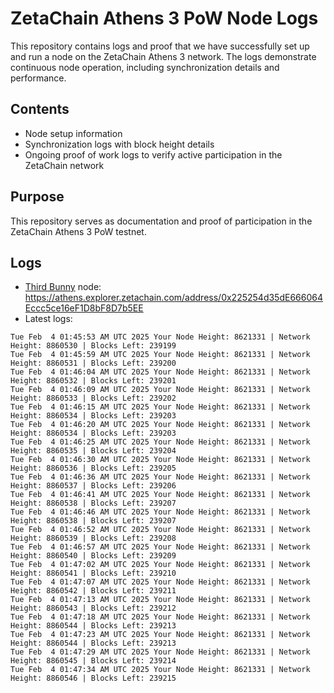 # ZetaChain Athens 3 PoW Node Logs
This repository contains logs and proof that we have successfully set up and run a node on the ZetaChain Athens 3 network. The logs demonstrate continuous node operation, including synchronization details and performance.

## Contents
- Node setup information
- Synchronization logs with block height details
- Ongoing proof of work logs to verify active participation in the ZetaChain network

## Purpose
This repository serves as documentation and proof of participation in the ZetaChain Athens 3 PoW testnet.

## Logs

- [Third Bunny](https://thirdbunny.xyz/) node: https://athens.explorer.zetachain.com/address/0x225254d35dE666064Eccc5ce16eF1D8bF8D7b5EE
- Latest logs:
```
Tue Feb  4 01:45:53 AM UTC 2025 Your Node Height: 8621331 | Network Height: 8860530 | Blocks Left: 239199
Tue Feb  4 01:45:59 AM UTC 2025 Your Node Height: 8621331 | Network Height: 8860531 | Blocks Left: 239200
Tue Feb  4 01:46:04 AM UTC 2025 Your Node Height: 8621331 | Network Height: 8860532 | Blocks Left: 239201
Tue Feb  4 01:46:09 AM UTC 2025 Your Node Height: 8621331 | Network Height: 8860533 | Blocks Left: 239202
Tue Feb  4 01:46:15 AM UTC 2025 Your Node Height: 8621331 | Network Height: 8860534 | Blocks Left: 239203
Tue Feb  4 01:46:20 AM UTC 2025 Your Node Height: 8621331 | Network Height: 8860534 | Blocks Left: 239203
Tue Feb  4 01:46:25 AM UTC 2025 Your Node Height: 8621331 | Network Height: 8860535 | Blocks Left: 239204
Tue Feb  4 01:46:30 AM UTC 2025 Your Node Height: 8621331 | Network Height: 8860536 | Blocks Left: 239205
Tue Feb  4 01:46:36 AM UTC 2025 Your Node Height: 8621331 | Network Height: 8860537 | Blocks Left: 239206
Tue Feb  4 01:46:41 AM UTC 2025 Your Node Height: 8621331 | Network Height: 8860538 | Blocks Left: 239207
Tue Feb  4 01:46:46 AM UTC 2025 Your Node Height: 8621331 | Network Height: 8860538 | Blocks Left: 239207
Tue Feb  4 01:46:52 AM UTC 2025 Your Node Height: 8621331 | Network Height: 8860539 | Blocks Left: 239208
Tue Feb  4 01:46:57 AM UTC 2025 Your Node Height: 8621331 | Network Height: 8860540 | Blocks Left: 239209
Tue Feb  4 01:47:02 AM UTC 2025 Your Node Height: 8621331 | Network Height: 8860541 | Blocks Left: 239210
Tue Feb  4 01:47:07 AM UTC 2025 Your Node Height: 8621331 | Network Height: 8860542 | Blocks Left: 239211
Tue Feb  4 01:47:13 AM UTC 2025 Your Node Height: 8621331 | Network Height: 8860543 | Blocks Left: 239212
Tue Feb  4 01:47:18 AM UTC 2025 Your Node Height: 8621331 | Network Height: 8860544 | Blocks Left: 239213
Tue Feb  4 01:47:23 AM UTC 2025 Your Node Height: 8621331 | Network Height: 8860544 | Blocks Left: 239213
Tue Feb  4 01:47:29 AM UTC 2025 Your Node Height: 8621331 | Network Height: 8860545 | Blocks Left: 239214
Tue Feb  4 01:47:34 AM UTC 2025 Your Node Height: 8621331 | Network Height: 8860546 | Blocks Left: 239215
```
